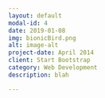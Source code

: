 ```yaml
---
layout: default
modal-id: 4
date: 2019-01-08
img: bionicBird.png
alt: image-alt
project-date: April 2014
client: Start Bootstrap
category: Web Development
description: blah

---
```

